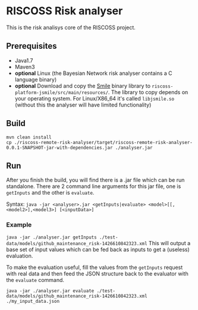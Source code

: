 # RISCOSS Risk analyser

This is the risk analisys core of the RISCOSS project.

## Prerequisites

* Java1.7
* Maven3
* **optional** Linux (the Bayesian Network risk analyser contains a C language binary)
* **optional** Download and copy the [Smile](https://dslpitt.org/genie) binary library to `riscoss-platform-jsmile/src/main/resources/`. The library to copy depends on your operating system. For Linux/X86_64 it's called `libjsmile.so` (without this the analyser will have limited functionality)

## Build

    mvn clean install
    cp ./riscoss-remote-risk-analyser/target/riscoss-remote-risk-analyser-0.0.1-SNAPSHOT-jar-with-dependencies.jar ./analyser.jar

## Run

After you finish the build, you will find there is a .jar file which can be run standalone.
There are 2 command line arguments for this jar file, one is `getInputs` and the other is `evaluate`.

Syntax: `java -jar <analyser>.jar <getInputs|evaluate> <model>[[,<model2>],<model3>] [<inputData>]`

### Example

`java -jar ./analyser.jar getInputs ./test-data/models/github_maintenance_risk-1426610842323.xml`
This will output a base set of input values which can be fed back as inputs to get a (useless) evaluation.

To make the evaluation useful, fill the values from the `getInputs` request with real data and then
feed the JSON structure back to the evaluator with the `evaluate` command.

`java -jar ./analyser.jar evaluate ./test-data/models/github_maintenance_risk-1426610842323.xml ./my_input_data.json`
